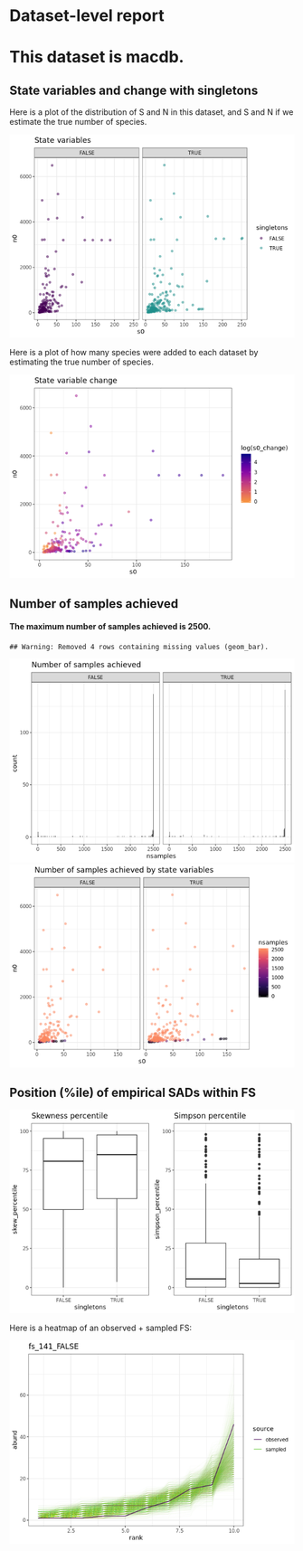 Dataset-level report
================

This dataset is macdb.
======================

State variables and change with singletons
------------------------------------------

Here is a plot of the distribution of S and N in this dataset, and S and N if we estimate the true number of species.

![](macdb_report_files/figure-markdown_github/statevars-1.png)

Here is a plot of how many species were added to each dataset by estimating the true number of species.

![](macdb_report_files/figure-markdown_github/sv%20change-1.png)

Number of samples achieved
--------------------------

#### The maximum number of samples achieved is 2500.

    ## Warning: Removed 4 rows containing missing values (geom_bar).

![](macdb_report_files/figure-markdown_github/plot%20nb%20samples-1.png)![](macdb_report_files/figure-markdown_github/plot%20nb%20samples-2.png)

Position (%ile) of empirical SADs within FS
-------------------------------------------

![](macdb_report_files/figure-markdown_github/empirical%20positions-1.png)

Here is a heatmap of an observed + sampled FS:

![](macdb_report_files/figure-markdown_github/example%20heatmap-1.png)
